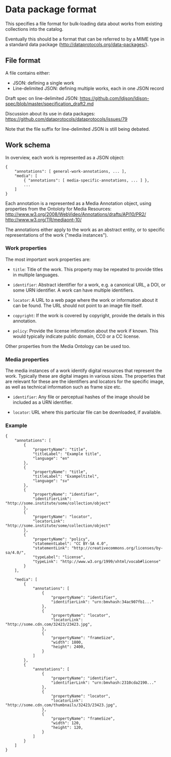 
Data package format
===================

This specifies a file format for bulk-loading data about works from
existing collections into the catalog.

Eventually this should be a format that can be referred to by a MIME
type in a standard data package
(http://dataprotocols.org/data-packages/).


File format
-----------

A file contains either:

* JSON: defining a single work
* Line-delimited JSON: defining multiple works, each in one JSON record

Draft spec on line-delimited JSON:
https://github.com/ldjson/ldjson-spec/blob/master/specification_draft2.md

Discussion about its use in data packages:
https://github.com/dataprotocols/dataprotocols/issues/79

Note that the file suffix for line-delimited JSON is still being debated.


Work schema
-----------

In overview, each work is represented as a JSON object:

    {
        "annotations": [ general-work-annotations, ... ],
        "media": [
            { "annotations": [ media-specific-annotations, ... ] },
            ...
        ]
    }

Each annotation is a represented as a Media Annotation object, using
properties from the Ontoloty for Media Resources:
http://www.w3.org/2008/WebVideo/Annotations/drafts/API10/PR2/
http://www.w3.org/TR/mediaont-10/

The annotations either apply to the work as an abstract entity, or to
specific representations of the work ("media instances").

### Work properties

The most important work properties are:

* `title`: Title of the work. This property may be repeated to provide
  titles in multiple languages.

* `identifier`: Abstract identifier for a work, e.g. a canonical URL,
  a DOI, or some URN identifier.  A work can have multiple
  identifiers.

* `locator`: A URL to a web page where the work or information about
  it can be found.  The URL should not point to an image file itself.

* `copyright`: If the work is covered by copyright, provide the
  details in this annotation.

* `policy`: Provide the license information about the work if known.
  This would typically indicate public domain, CC0 or a CC license.

Other properties from the Media Ontology can be used too.


### Media properties

The media instances of a work identify digital resources that
represent the work.  Typically these are digital images in various
sizes.  The properties that are relevant for these are the identifiers
and locators for the specific image, as well as technical information
such as frame size etc.

* `identifier`: Any file or perceptual hashes of the image should be
  included as a URN identifier.

* `locator`: URL where this particular file can be downloaded, if
  available.


### Example

    {
        "annotations": [
            {
                "propertyName": "title",
                "titleLabel": "Example title",
                "language": "en"
            },
            {
                "propertyName": "title",
                "titleLabel": "Exampeltitel",
                "language": "sv"
            },
            {
                "propertyName": "identifier",
                "identifierLink": "http://some.institute/some/collection/object"
            },
            {
                "propertyName": "locator",
                "locatorLink": "http://some.institute/some/collection/object"
            },
            {
                "propertyName": "policy",
                "statementLabel": "CC BY-SA 4.0",
                "statementLink": "http://creativecommons.org/licenses/by-sa/4.0/",
                "typeLabel": "license",
                "typeLink": "http://www.w3.org/1999/xhtml/vocab#license"
            }
        ],
    
        "media": [
            {
                "annotations": [
                    {
                        "propertyName": "identifier",
                        "identifierLink": "urn:bmvhash:34ac907fb1..."
                    },
                    {
                        "propertyName": "locator",
                        "locatorLink": "http://some.cdn.com/32423/23423.jpg",
                    },
                    {
                        "propertyName": "frameSize",
                        "width": 1800,
                        "height": 2400,
                    }
                ]
            },
            {
                "annotations": [
                    {
                        "propertyName": "identifier",
                        "identifierLink": "urn:bmvhash:2310cda2190..."
                    },
                    {
                        "propertyName": "locator",
                        "locatorLink": "http://some.cdn.com/thumbnails/32423/23423.jpg",
                    },
                    {
                        "propertyName": "frameSize",
                        "width": 120,
                        "height": 120,
                    }
                ]
            }
        ]
    }
